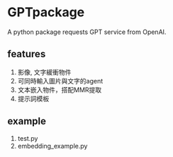 # GPTpackage
A python package requests GPT service from OpenAI.
## features
1. 影像, 文字緩衝物件
2. 可同時輸入圖片與文字的agent
3. 文本嵌入物件，搭配MMR提取
4. 提示詞模板

## example
1. test.py
2. embedding_example.py

